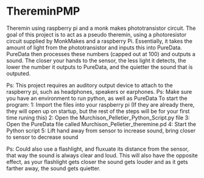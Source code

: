 # ThereminPMP
Theremin using raspberry pi and a monk makes phototransistor circuit.
The goal of this project is to act as a pseudo theremin, using a photoresistor circuit supplied by MonkMakes and a raspberry Pi. 
Essentially, it takes the amount of light from the phototransistor and inputs this into PureData. PureData then processes these numbers (capped out at 100) and outputs a sound.
The closer your hands to the sensor, the less light it detects, the lower the number it outputs to PureData, and the quietter the sound that is outputed. 

Ps: This project requires an auditory output device to attach to the raspberry pi, such as headphones, speakers or earphones. 
Ps: Make sure you have an environment to run python, as well as PureData
To start the program:
1: Import the files into your raspberry pi (If they are already there, they will open up on startup, but the rest of the steps will be for your first time runing this)
2: Open the Murchison_Pelletier_Python_Script.py file 
3: Open the PureData file called Murchison_Pelletier_theremine.pd
4: Start the Python script 
5: Lift hand away from sensor to increase sound, bring closer to sensor to decrease sound
	
	
Ps: Could also use a flashlight, and fluxuate its distance from the sensor, that way the sound is always clear and loud. This will also have the opposite effect, as your flashlight gets closer the sound gets louder and as it gets farther away, the sound gets quietter. 
